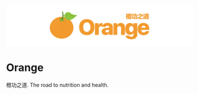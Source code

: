 ![Orange banner](https://raw.githubusercontent.com/summerprogram2019/orange/master/banner.png)

# Orange
橙功之道. The road to nutrition and health.
